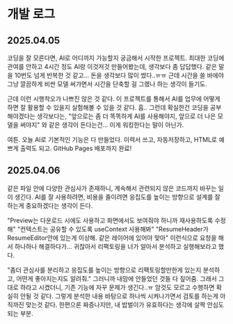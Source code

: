 # 개발 로그

## 2025.04.05

코딩을 잘 모른다면, AI로 어디까지 가능할지 궁금해서 시작한 프로젝트.
최대한 코딩에 관여를 안하고 4시간 정도 AI랑 이것저것 만들어봤는데, 생각보다 좀 답답했다. 
같은 말을 10번도 넘게 반복한 것 같고... 돈을 생각보다 많이 썼다..ㅠㅠ 
근데 시간을 쓸 바에야 그냥 깔끔하게 비싼 모델 써가면서 시간을 단축할 걸 그랬나 하는 생각이 들기도.

근데 이런 시행착오가 나쁘진 않은 것 같다. 이 프로젝트를 통해서 AI를 업무에 어떻게 하면 잘 활용할 수 있을지 실험해볼 수 있을 것 같다. 
흠.. 그런데 확실한건 코딩을 공부해야겠다는 생각보다는, "앞으로는 좀 더 똑똑하게 AI를 사용해야지, 앞으로 더 나은 모델을 써야지" 와 같은 생각이 든다는건... 이게 워킹한다는 말이 아닌가.

여튼. 오늘 AI로 기본적인 기능은 다 만들었다. 이력서 쓰고, 자동저장하고, HTML로 예쁘게 출력도 되고. GitHub Pages 배포까지 완료!

## 2025.04.06

같은 파일 안에 다양한 관심사가 존재하니, 계속해서 관련되지 않은 코드까지 바꾸는 일이 생긴다.
AI를 잘 사용하려면, 비용을 줄이려면 응집도를 높이는 방향으로 설계를 잘 하는게 중요하겠다는 생각이 든다.

"Preview는 다운로드 시에도 사용하고 화면에서도 보여줘야 하니까 재사용하도록 수정해" 
"컨텍스트는 공유할 수 있도록 useContext 사용해봐" 
"ResumeHeader가 ResumeEditor안에 있는게 이상해. 같은 레이어에 있어야 맞아" 
이런식으로 요청을 해서 하나하나 해결하다가... 
귀찮아서 리팩토링을 너가 알아서 분석하고 실행해보라고 했다.

"좀더 관심사를 분리하고 응집도를 높이는 방향으로 리팩토링할만한게 있는지 분석하고, 어떤게 좋아지는지도 알려줘."
그러니까 내맘에 안들었던 것들 다 짚어줌.
그래서 그대로 하라고 시켰더니, 기존 기능에 자꾸 문제가 생긴다..ㅠ 암것도 모르고 수행하면 확실히 안될 것 같다.
그렇게 분석한 내용 바탕으로 하나씩 시켜나가면서 검토를 하는게 아직까진 맞는것 같다.
한편으론 짜증나지만, 내 밥벌이가 유효하다는 생각에 살짝 안심도 되는 부분. 
